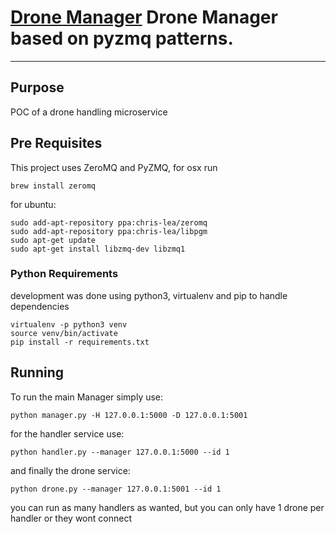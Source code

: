 # [Drone Manager](https://github.com/lacion/drone_manager) Drone Manager based on pyzmq patterns.

***

## Purpose

POC of a drone handling microservice

## Pre Requisites

This project uses ZeroMQ and PyZMQ, for osx run

    brew install zeromq

for ubuntu:

    sudo add-apt-repository ppa:chris-lea/zeromq
    sudo add-apt-repository ppa:chris-lea/libpgm
    sudo apt-get update
    sudo apt-get install libzmq-dev libzmq1

### Python Requirements

development was done using python3, virtualenv and pip to handle dependencies

    virtualenv -p python3 venv
    source venv/bin/activate
    pip install -r requirements.txt

## Running

To run the main Manager simply use:

    python manager.py -H 127.0.0.1:5000 -D 127.0.0.1:5001

for the handler service use:

    python handler.py --manager 127.0.0.1:5000 --id 1

and finally the drone service:

    python drone.py --manager 127.0.0.1:5001 --id 1

you can run as many handlers as wanted, but you can only have 1 drone per handler
or they wont connect
